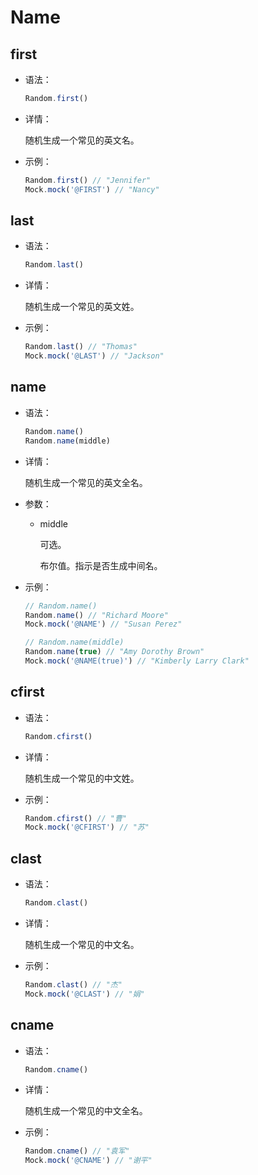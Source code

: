 # Name

## first

- 语法：

  ```js
  Random.first()
  ```

- 详情：

  随机生成一个常见的英文名。

- 示例：

  ```js
  Random.first() // "Jennifer"
  Mock.mock('@FIRST') // "Nancy"
  ```

## last

- 语法：

  ```js
  Random.last()
  ```

- 详情：

  随机生成一个常见的英文姓。

- 示例：

  ```js
  Random.last() // "Thomas"
  Mock.mock('@LAST') // "Jackson"
  ```

## name

- 语法：

  ```js
  Random.name()
  Random.name(middle)
  ```

- 详情：

  随机生成一个常见的英文全名。

- 参数：

  - middle

    可选。

    布尔值。指示是否生成中间名。

- 示例：

  ```js
  // Random.name()
  Random.name() // "Richard Moore"
  Mock.mock('@NAME') // "Susan Perez"

  // Random.name(middle)
  Random.name(true) // "Amy Dorothy Brown"
  Mock.mock('@NAME(true)') // "Kimberly Larry Clark"
  ```

## cfirst

- 语法：

  ```js
  Random.cfirst()
  ```

- 详情：

  随机生成一个常见的中文姓。

- 示例：

  ```js
  Random.cfirst() // "曹"
  Mock.mock('@CFIRST') // "苏"
  ```

## clast

- 语法：

  ```js
  Random.clast()
  ```

- 详情：

  随机生成一个常见的中文名。

- 示例：

  ```js
  Random.clast() // "杰"
  Mock.mock('@CLAST') // "娟"
  ```

## cname

- 语法：

  ```js
  Random.cname()
  ```

- 详情：

  随机生成一个常见的中文全名。

- 示例：

  ```js
  Random.cname() // "袁军"
  Mock.mock('@CNAME') // "谢平"
  ```
